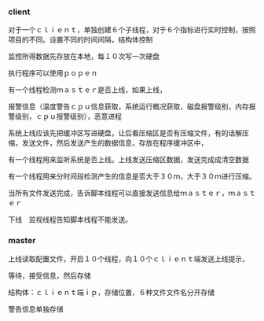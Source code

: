 ### client

对于一个ｃｌｉｅｎｔ，单独创建６个子线程，对于６个指标进行实时控制，按照项目的不同。设置不同的时间间隔，结构体控制

监控所得数据先存放在本地，每１０次写一次硬盘

执行程序可以使用ｐｏｐｅｎ

有一个线程检测ｍａｓｔｅｒ是否上线，如果上线，

报警信息（温度警告ｃｐｕ信息获取，系统运行概况获取，磁盘报警级别，内存报警级别，ｃｐｕ报警级别），恶意进程



系统上线应该先把缓冲区写进硬盘，让后看压缩区是否有压缩文件，有的话解压缩，发送文件，然后发送产生的数据信息，存放在程序缓冲区中，

有一个线程用来监听系统是否上线。上线发送压缩区数据，发送完成成清空数据

有一个线程用来分时间段检测产生的信息是否大于３０ｍ，大于３０ｍ进行压缩。

当所有文件发送完成，告诉脚本线程可以直接发送信息给ｍａｓｔｅｒ，ｍａｓｔｅｒ

下线　监视线程告知脚本线程不能发送。

### master

上线读取配置文件，开启１０个线程，向１０个ｃｌｉｅｎｔ端发送上线提示，

等待，接受信息，然后存储

结构体：ｃｌｉｅｎｔ端ｉｐ，存储位置，６种文件文件名分开存储

警告信息单独存储